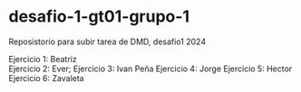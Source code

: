 # desafio-1-gt01-grupo-1
Reposistorio para subir tarea de DMD, desafio1 2024

Ejercicio 1: Beatriz <br/>
Ejercicio 2: Ever; 
Ejercicio 3: Ivan Peña
Ejercicio 4: Jorge
Ejercicio 5: Hector
Ejercicio 6: Zavaleta

